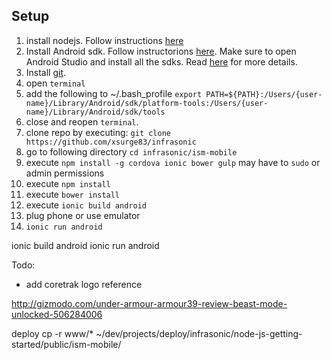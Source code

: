 Setup
-----
1. install nodejs. Follow instructions [here](follow%20instruction%20to%20install)
2. Install Android sdk. Follow instructorions [here](http://developer.android.com/sdk/index.html).  Make sure to open Android Studio and install all the sdks. Read [here](http://cordova.apache.org/docs/en/3.3.0/guide_platforms_android_index.md.html#Android%20Platform%20Guide) for more details. 
3. Install [git](http://git-scm.com/book/en/v2/Getting-Started-Installing-Git).
4. open `terminal`
5. add the following to ~/.bash_profile 
	`export PATH=${PATH}:/Users/{user-name}/Library/Android/sdk/platform-tools:/Users/{user-name}/Library/Android/sdk/tools`
6. close and reopen `terminal`. 
7.  clone repo by executing: 
	   `git clone https://github.com/xsurge83/infrasonic`
8. go to following directory `cd infrasonic/ism-mobile`
9. execute `npm install -g cordova ionic bower gulp` may have to `sudo` or admin permissions
10.  execute `npm install `
11. execute `bower install`
12. execute `ionic build android` 
13. plug phone or use emulator 
14. `ionic run android` 



ionic build android 
ionic run android 

Todo: 
- add coretrak logo
reference 

http://gizmodo.com/under-armour-armour39-review-beast-mode-unlocked-506284006

deploy 
cp -r www/* ~/dev/projects/deploy/infrasonic/node-js-getting-started/public/ism-mobile/
